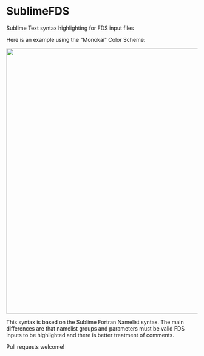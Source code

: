 # SublimeFDS
Sublime Text syntax highlighting for FDS input files

Here is an example using the "Monokai" Color Scheme:

<img src="https://github.com/rmcdermo/SublimeFDS/blob/master/test.png" width="700">

This syntax is based on the Sublime Fortran Namelist syntax.  The main differences are that namelist groups and parameters must be valid FDS inputs to be highlighted and there is better treatment of comments.

Pull requests welcome!
